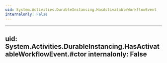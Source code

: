 ```yaml
---
uid: System.Activities.DurableInstancing.HasActivatableWorkflowEvent
internalonly: False
---
```


---
uid: System.Activities.DurableInstancing.HasActivatableWorkflowEvent.#ctor
internalonly: False
---
